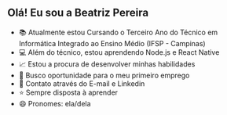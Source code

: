 ## Olá! Eu sou a Beatriz Pereira

- 📚 Atualmente estou Cursando o Terceiro Ano do Técnico em Informática Integrado ao Ensino Médio (IFSP - Campinas)
- 💻 Além do técnico, estou aprendendo Node.js e React Native
- 📈 Estou a procura de desenvolver minhas habilidades
- 💼 Busco oportunidade para o meu primeiro emprego
- 📩 Contato através do E-mail e Linkedin
- ⭐ Sempre disposta à aprender
- 😄 Pronomes: ela/dela
